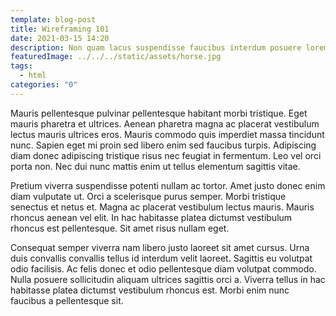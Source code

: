 ```yaml
---
template: blog-post
title: Wireframing 101
date: 2021-03-15 14:20
description: Non quam lacus suspendisse faucibus interdum posuere lorem ipsum dolor.
featuredImage: ../../../static/assets/horse.jpg
tags:
  - html
categories: "0"
---
```


Mauris pellentesque pulvinar pellentesque habitant morbi tristique. Eget mauris pharetra et ultrices. Aenean pharetra magna ac placerat vestibulum lectus mauris ultrices eros. Mauris commodo quis imperdiet massa tincidunt nunc. Sapien eget mi proin sed libero enim sed faucibus turpis. Adipiscing diam donec adipiscing tristique risus nec feugiat in fermentum. Leo vel orci porta non. Nec dui nunc mattis enim ut tellus elementum sagittis vitae.

Pretium viverra suspendisse potenti nullam ac tortor. Amet justo donec enim diam vulputate ut. Orci a scelerisque purus semper. Morbi tristique senectus et netus et. Magna ac placerat vestibulum lectus mauris. Mauris rhoncus aenean vel elit. In hac habitasse platea dictumst vestibulum rhoncus est pellentesque. Sit amet risus nullam eget.

Consequat semper viverra nam libero justo laoreet sit amet cursus. Urna duis convallis convallis tellus id interdum velit laoreet. Sagittis eu volutpat odio facilisis. Ac felis donec et odio pellentesque diam volutpat commodo. Nulla posuere sollicitudin aliquam ultrices sagittis orci a. Viverra tellus in hac habitasse platea dictumst vestibulum rhoncus est. Morbi enim nunc faucibus a pellentesque sit.

